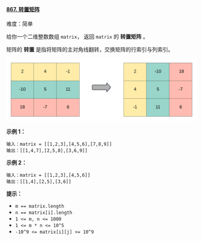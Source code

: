 ﻿#### [867\. 转置矩阵](https://leetcode.cn/problems/transpose-matrix/)

难度：简单

给你一个二维整数数组 `matrix`， 返回 `matrix` 的 **转置矩阵** 。

矩阵的 **转置** 是指将矩阵的主对角线翻转，交换矩阵的行索引与列索引。

![](./assets/img/Question0867.png)

**示例 1：**

```
输入：matrix = [[1,2,3],[4,5,6],[7,8,9]]
输出：[[1,4,7],[2,5,8],[3,6,9]]
```

**示例 2：**

```
输入：matrix = [[1,2,3],[4,5,6]]
输出：[[1,4],[2,5],[3,6]]
```

**提示：**

-   `m == matrix.length`
-   `n == matrix[i].length`
-   `1 <= m, n <= 1000`
-   `1 <= m * n <= 10^5`
-   `-10^9 <= matrix[i][j] <= 10^9`
